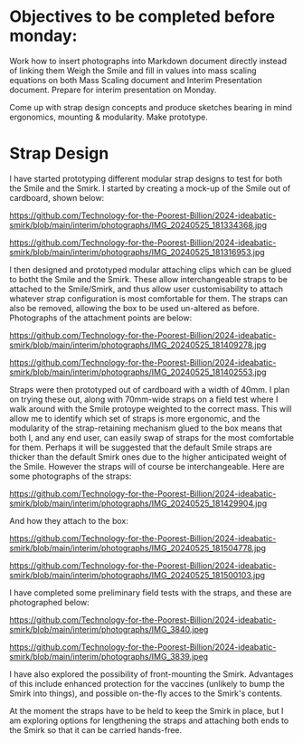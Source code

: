 # Objectives to be completed before monday:
Work how to insert photographs into Markdown document directly instead of linking them
Weigh the Smile and fill in values into mass scaling equations on both Mass Scaling document and Interim Presentation document.
Prepare for interim presentation on Monday.

Come up with strap design concepts and produce sketches bearing in mind ergonomics, mounting & modularity.
Make prototype.



# Strap Design

I have started prototyping different modular strap designs to test for both the Smile and the Smirk. I started by creating a mock-up of the Smile out of cardboard, shown below:

https://github.com/Technology-for-the-Poorest-Billion/2024-ideabatic-smirk/blob/main/interim/photographs/IMG_20240525_181334368.jpg

https://github.com/Technology-for-the-Poorest-Billion/2024-ideabatic-smirk/blob/main/interim/photographs/IMG_20240525_181316953.jpg

I then designed and prototyped modular attaching clips which can be glued to botht the Smile and the Smirk. These allow interchangeable straps to be attached to the Smile/Smirk, and thus allow user customisability to attach whatever strap configuration is most comfortable for them. The straps can also be removed, allowing the box to be used un-altered as before. Photographs of the attachment points are below:

https://github.com/Technology-for-the-Poorest-Billion/2024-ideabatic-smirk/blob/main/interim/photographs/IMG_20240525_181409278.jpg

https://github.com/Technology-for-the-Poorest-Billion/2024-ideabatic-smirk/blob/main/interim/photographs/IMG_20240525_181402553.jpg

Straps were then prototyped out of cardboard with a width of 40mm. I plan on trying these out, along with 70mm-wide straps on a field test where I walk around with the Smile protoype weighted to the correct mass. This will allow me to identify which set of straps is more ergonomic, and the modularity of the strap-retaining mechanism glued to the box means that both I, and any end user, can easily swap of straps for the most comfortable for them. Perhaps it will be suggested that the default Smile straps are thicker than the default Smirk ones due to the higher anticipated weight of the Smile. However the straps will of course be interchangeable. Here are some photographs of the straps:

https://github.com/Technology-for-the-Poorest-Billion/2024-ideabatic-smirk/blob/main/interim/photographs/IMG_20240525_181429904.jpg

And how they attach to the box:

https://github.com/Technology-for-the-Poorest-Billion/2024-ideabatic-smirk/blob/main/interim/photographs/IMG_20240525_181504778.jpg

https://github.com/Technology-for-the-Poorest-Billion/2024-ideabatic-smirk/blob/main/interim/photographs/IMG_20240525_181500103.jpg

I have completed some preliminary field tests with the straps, and these are photographed below:

https://github.com/Technology-for-the-Poorest-Billion/2024-ideabatic-smirk/blob/main/interim/photographs/IMG_3840.jpeg

https://github.com/Technology-for-the-Poorest-Billion/2024-ideabatic-smirk/blob/main/interim/photographs/IMG_3839.jpeg

I have also explored the possibility of front-mounting the Smirk. Advantages of this include enhanced protection for the vaccines (unlikely to bump the Smirk into things), and possible on-the-fly acces to the Smirk's contents.

At the moment the straps have to be held to keep the Smirk in place, but I am exploring options for lengthening the straps and attaching both ends to the Smirk so that it can be carried hands-free.
